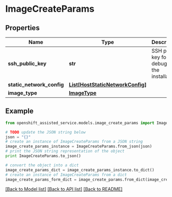 # ImageCreateParams


## Properties
Name | Type | Description | Notes
------------ | ------------- | ------------- | -------------
**ssh_public_key** | **str** | SSH public key for debugging the installation. | [optional] 
**static_network_config** | [**List[HostStaticNetworkConfig]**](HostStaticNetworkConfig.md) |  | [optional] 
**image_type** | [**ImageType**](ImageType.md) |  | [optional] 

## Example

```python
from openshift_assisted_service.models.image_create_params import ImageCreateParams

# TODO update the JSON string below
json = "{}"
# create an instance of ImageCreateParams from a JSON string
image_create_params_instance = ImageCreateParams.from_json(json)
# print the JSON string representation of the object
print ImageCreateParams.to_json()

# convert the object into a dict
image_create_params_dict = image_create_params_instance.to_dict()
# create an instance of ImageCreateParams from a dict
image_create_params_form_dict = image_create_params.from_dict(image_create_params_dict)
```
[[Back to Model list]](../README.md#documentation-for-models) [[Back to API list]](../README.md#documentation-for-api-endpoints) [[Back to README]](../README.md)


